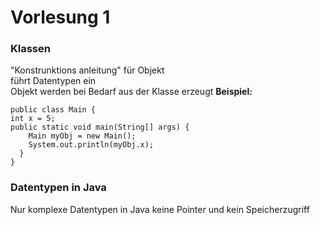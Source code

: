 # Vorlesung 1

### Klassen
"Konstrunktions anleitung" für Objekt \
führt Datentypen ein\
Objekt werden bei Bedarf aus der Klasse erzeugt **Beispiel:**
```
public class Main {
int x = 5;
public static void main(String[] args) {
    Main myObj = new Main();
    System.out.println(myObj.x);
  }
}
```

### Datentypen in Java
Nur komplexe Datentypen in Java 
keine Pointer und kein Speicherzugriff